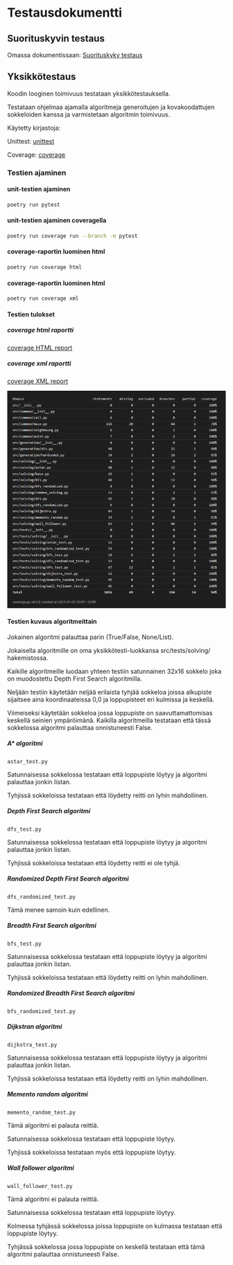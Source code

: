 # Testausdokumentti

## Suorituskyvin testaus

Omassa dokumentissaan:
[Suorituskyky testaus](test_performance_document.md)

## Yksikkötestaus

Koodin looginen toimivuus testataan yksikkötestauksella. 

Testataan ohjelmaa ajamalla algoritmeja generoitujen ja kovakoodattujen sokkeloiden kanssa ja varmistetaan algoritmin toimivuus.

Käytetty kirjastoja:

Unittest:
[unittest](https://docs.python.org/3/library/unittest.html)

Coverage:
[coverage](https://coverage.readthedocs.io/en/6.5.0/)

### Testien ajaminen

#### unit-testien ajaminen
```bash
poetry run pytest
```

#### unit-testien ajaminen coveragella
```bash
poetry run coverage run --branch -m pytest
```

#### coverage-raportin luominen html
```bash
poetry run coverage html
```

#### coverage-raportin luominen html
```bash
poetry run coverage xml
```

#### Testien tulokset

##### coverage html raportti
[coverage HTML report](resource/htmlcov/index.html)

##### coverage xml raportti
[coverage XML report](resource/coverage.xml)

![](doc/resource/coverage_table.png?raw=true)

#### Testien kuvaus algoritmeittain

Jokainen algoritmi palauttaa parin (True/False, None/List).

Jokaisella algoritmille on oma yksikkötesti-luokkansa src/tests/solving/ hakemistossa.

Kaikille algoritmeille luodaan yhteen testiin satunnainen 32x16 sokkelo joka on muodostettu Depth First Search algoritmilla.

Neljään testiin käytetään neljää erilaista tyhjää sokkeloa joissa alkupiste sijaitsee aina koordinaateissa 0,0 ja 
loppupisteet eri kulmissa ja keskellä.

Viimeiseksi käytetään sokkeloa jossa loppupiste on saavuttamattomisas keskellä seinien ympäröimänä. Kaikilla algoritmeilla testataan että tässä sokkelossa algoritmi palauttaa onnistuneesti False.

##### A* algoritmi

```astar_test.py```

Satunnaisessa sokkelossa testataan että loppupiste löytyy ja algoritmi palauttaa jonkin listan.

Tyhjissä sokkeloissa testataan että löydetty reitti on lyhin mahdollinen.

##### Depth First Search algoritmi

```dfs_test.py```

Satunnaisessa sokkelossa testataan että loppupiste löytyy ja algoritmi palauttaa jonkin listan.

Tyhjissä sokkeloissa testataan että löydetty reitti ei ole tyhjä.

##### Randomized Depth First Search algoritmi

```dfs_randomized_test.py```

Tämä menee samoin kuin edellinen.

##### Breadth First Search algoritmi

```bfs_test.py```

Satunnaisessa sokkelossa testataan että loppupiste löytyy ja algoritmi palauttaa jonkin listan.

Tyhjissä sokkeloissa testataan että löydetty reitti on lyhin mahdollinen.

##### Randomized Breadth First Search algoritmi

```bfs_randomized_test.py```

##### Dijkstran algoritmi

```dijkstra_test.py```

Satunnaisessa sokkelossa testataan että loppupiste löytyy ja algoritmi palauttaa jonkin listan.

Tyhjissä sokkeloissa testataan että löydetty reitti on lyhin mahdollinen.

##### Memento random algoritmi

```memento_random_test.py```

Tämä algoritmi ei palauta reittiä.

Satunnaisessa sokkelossa testataan että loppupiste löytyy.

Tyhjissä sokkeloissa testataan myös että loppupiste löytyy.

##### Wall follower algoritmi

```wall_follower_test.py```

Tämä algoritmi ei palauta reittiä.

Satunnaisessa sokkelossa testataan että loppupiste löytyy.

Kolmessa tyhjässä sokkelossa joissa loppupiste on kulmassa testataan että loppupiste löytyy.

Tyhjässä sokkelossa jossa loppupiste on keskellä testataan että tämä algoritmi palauttaa onnistuneesti False.
